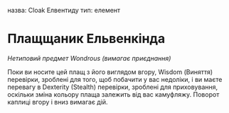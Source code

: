 назва: Cloak Елвентиду тип: елемент

# Плащщаник Ельвенкінда
_Нетиповий предмет Wondrous (вимагає приєднання)_

Поки ви носите цей плащ з його виглядом вгору, Wisdom (Виняття) перевірки, зроблені для того, щоб побачити у вас недоліки, і ви маєте перевагу в Dexterity (Stealth) перевірки, зроблені для приховування, оскільки зміна кольору плаща залежить від вас камуфляжу. Поворот каплиці вгору і вниз вимагає дій. 